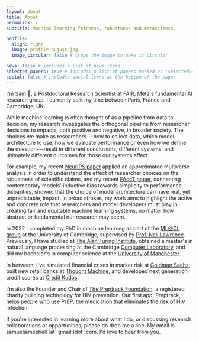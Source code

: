 ```yaml
---
layout: about
title: About
permalink: /
subtitle: Machine learning fairness, robustness and metascience.

profile:
  align: right
  image: profile-august.jpg
  image_circular: false # crops the image to make it circular

news: false # includes a list of news items
selected_papers: true # includes a list of papers marked as "selected={true}"
social: false # includes social icons at the bottom of the page
---
```


I'm Sam 👋, a Postdoctoral Research Scientist at [FAIR](https://ai.facebook.com/research/), Meta's fundamental AI research group. I currently split my time between Paris, France and Cambridge, UK. 

While machine learning is often thought of as a pipeline from data to decision, my research investigates the orthogonal pipeline from researcher decisions to impacts, both positive and negative, in broader society.
The choices we make as researchers---how to collect data, which model architecture to use, how we evaluate performance or even how we define the question---result in different conclusions, different systems, and ultimately different outcomes for those our systems affect.

For example, my recent [NeurIPS paper](https://proceedings.neurips.cc/paper_files/paper/2022/hash/750337e1301941f81ae31a90e0a1c181-Abstract-Conference.html) applied an approximated multiverse analysis in order to understand the effect of researcher choices on the robustness of scientific claims, and my recent [FAccT paper](https://dl.acm.org/doi/abs/10.1145/3593013.3594003), connecting contemporary models' inductive bias towards simplicity to performance disparities, showed that the choice of model architecture can have real, yet unpredictable, impact.
In broad strokes, my work aims to highlight the active and concrete role that researchers and model developers must play in creating fair and equitable machine learning systems, no matter how abstract or fundamental our research may seem.

In 2022 I completed my PhD in machine learning as part of the [ML@CL group](https://mlatcl.github.io/) at the University of Cambridge, supervised by [Prof. Neil Lawrence](https://inverseprobability.com/).
Previously, I have studied at [The Alan Turing Institute](https://www.turing.ac.uk), obtained a master's in natural language processing at the Cambridge [Computer Laboratory](https://www.cl.cam.ac.uk/), and did my bachelor's in computer science at the [University of Manchester](https://www.cs.manchester.ac.uk/).

In between, I've simulated financial crises in market risk at [Goldman Sachs](https://www.goldmansachs.com), built new retail banks at [Thought Machine](https://www.thoughtmachine.net/), and developed next generation credit scores at [Credit Kudos](https://creditkudos.com/).

I'm also the Founder and Chair of [The Preptrack Foundation](https://preptrack.co.uk), a registered charity building technology for HIV prevention. Our first app, Preptrack, helps people who use PrEP, the medication that eliminates the risk of HIV infection.

If you're interested in learning more about what I do, or discussing research collaborations or opportunities, please do drop me a line. My email is samueljamesbell [at] gmail [dot] com. I'd love to hear from you.




